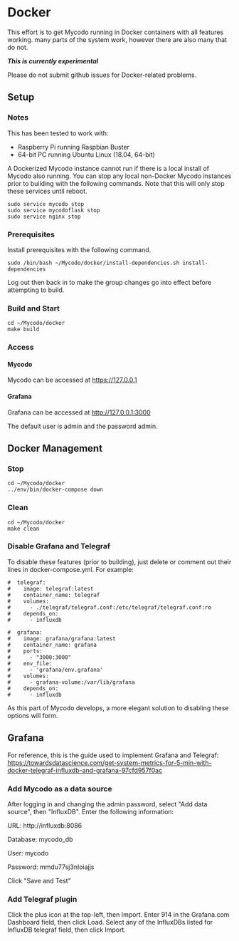 # Docker

This effort is to get Mycodo running in Docker containers with all features working. many parts of the system work, however there are also many that do not.

***This is currently experimental***

Please do not submit github issues for Docker-related problems.

## Setup

### Notes

This has been tested to work with:

-  Raspberry Pi running Raspbian Buster
-  64-bit PC running Ubuntu Linux (18.04, 64-bit)

A Dockerized Mycodo instance cannot run if there is a local install of Mycodo also running. You can stop any local non-Docker Mycodo instances prior to building with the following commands. Note that this will only stop these services until reboot.

```shell script
sudo service mycodo stop
sudo service mycodoflask stop
sudo service nginx stop
```

### Prerequisites

Install prerequisites with the following command.

```shell script
sudo /bin/bash ~/Mycodo/docker/install-dependencies.sh install-dependencies
```

Log out then back in to make the group changes go into effect before attempting to build.

### Build and Start

```shell script
cd ~/Mycodo/docker
make build
```

### Access

#### Mycodo

Mycodo can be accessed at https://127.0.0.1

#### Grafana

Grafana can be accessed at http://127.0.0.1:3000

The default user is admin and the password admin.

## Docker Management

### Stop

```shell script
cd ~/Mycodo/docker
../env/bin/docker-compose down
```

### Clean

```shell script
cd ~/Mycodo/docker
make clean
```

### Disable Grafana and Telegraf

To disable these features (prior to building), just delete or comment out their lines in docker-compose.yml. For example:

```
#  telegraf:
#    image: telegraf:latest
#    container_name: telegraf
#    volumes:
#      - ./telegraf/telegraf.conf:/etc/telegraf/telegraf.conf:ro
#    depends_on:
#      - influxdb

#  grafana:
#    image: grafana/grafana:latest
#    container_name: grafana
#    ports:
#      - "3000:3000"
#    env_file:
#      - 'grafana/env.grafana'
#    volumes:
#      - grafana-volume:/var/lib/grafana
#    depends_on:
#      - influxdb
```

As this part of Mycodo develops, a more elegant solution to disabling these options will form.

## Grafana

For reference, this is the guide used to implement Grafana and Telegraf: https://towardsdatascience.com/get-system-metrics-for-5-min-with-docker-telegraf-influxdb-and-grafana-97cfd957f0ac

### Add Mycodo as a data source

After logging in and changing the admin password, select "Add data source", then "InfluxDB". Enter the following information:

URL: http://influxdb:8086

Database: mycodo_db

User: mycodo

Password: mmdu77sj3nIoiajjs

Click "Save and Test"

### Add Telegraf plugin

Click the plus icon at the top-left, then Import. Enter 914 in the Grafana.com Dashboard field, then click Load. Select any of the InfluxDBs listed for InfluxDB telegraf field, then click Import.
